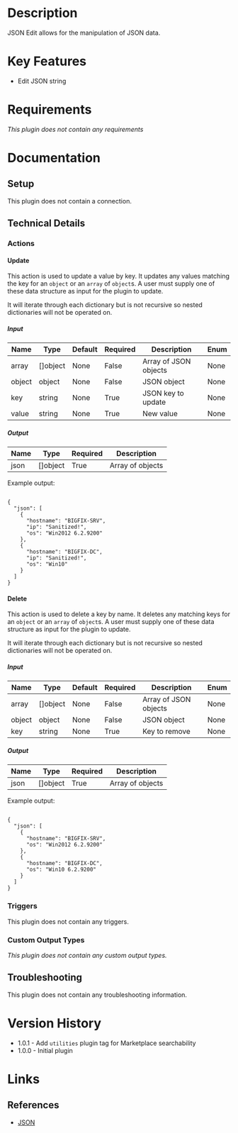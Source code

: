 # Description

JSON Edit allows for the manipulation of JSON data.

# Key Features

* Edit JSON string

# Requirements

_This plugin does not contain any requirements_

# Documentation

## Setup

This plugin does not contain a connection.

## Technical Details

### Actions

#### Update

This action is used to update a value by key. It updates any values matching the key for an `object` or an `array` of `object`s.
A user must supply one of these data structure as input for the plugin to update.

It will iterate through each dictionary but is not recursive so nested dictionaries will not be operated on.

##### Input

|Name|Type|Default|Required|Description|Enum|
|----|----|-------|--------|-----------|----|
|array|[]object|None|False|Array of JSON objects|None|
|object|object|None|False|JSON object|None|
|key|string|None|True|JSON key to update|None|
|value|string|None|True|New value|None|

##### Output

|Name|Type|Required|Description|
|----|----|--------|-----------|
|json|[]object|True|Array of objects|

Example output:

```

{
  "json": [
    {
      "hostname": "BIGFIX-SRV",
      "ip": "Sanitized!",
      "os": "Win2012 6.2.9200"
    },
    {
      "hostname": "BIGFIX-DC",
      "ip": "Sanitized!",
      "os": "Win10"
    }
  ]
}

```

#### Delete

This action is used to delete a key by name. It deletes any matching keys for an `object` or an `array` of `object`s.
A user must supply one of these data structure as input for the plugin to update.

It will iterate through each dictionary but is not recursive so nested dictionaries will not be operated on.

##### Input

|Name|Type|Default|Required|Description|Enum|
|----|----|-------|--------|-----------|----|
|array|[]object|None|False|Array of JSON objects|None|
|object|object|None|False|JSON object|None|
|key|string|None|True|Key to remove|None|

##### Output

|Name|Type|Required|Description|
|----|----|--------|-----------|
|json|[]object|True|Array of objects|

Example output:

```

{
  "json": [
    {
      "hostname": "BIGFIX-SRV",
      "os": "Win2012 6.2.9200"
    },
    {
      "hostname": "BIGFIX-DC",
      "os": "Win10 6.2.9200"
    }
  ]
}

```

### Triggers

This plugin does not contain any triggers.

### Custom Output Types

_This plugin does not contain any custom output types._

## Troubleshooting

This plugin does not contain any troubleshooting information.

# Version History

* 1.0.1 - Add `utilities` plugin tag for Marketplace searchability
* 1.0.0 - Initial plugin

# Links

## References

* [JSON](https://www.json.org/)

